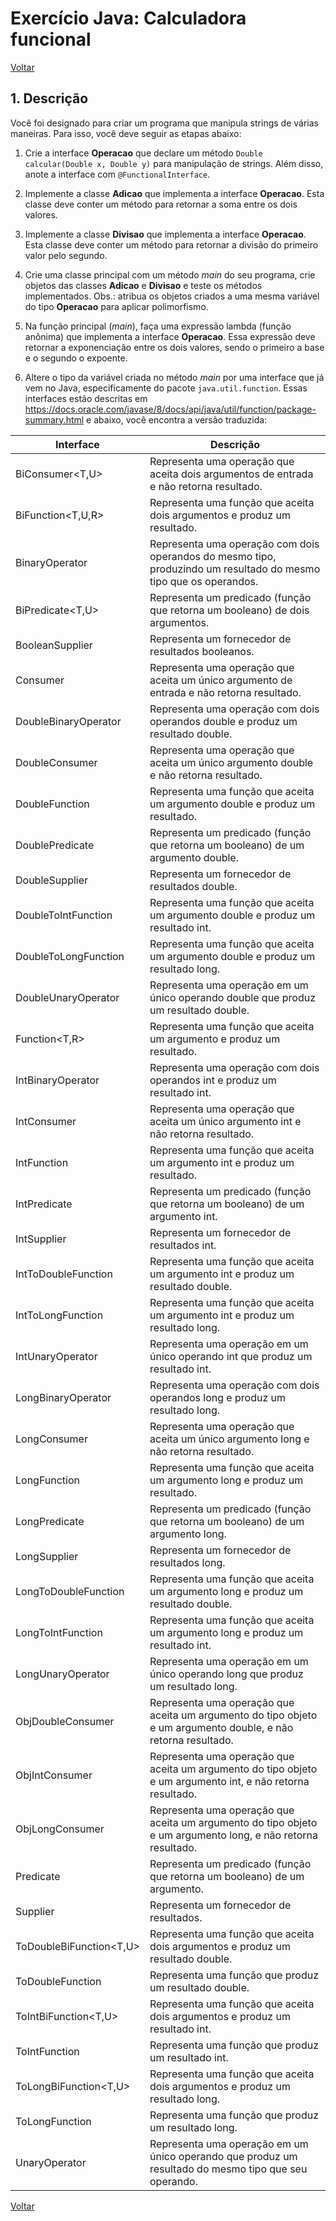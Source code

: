 # Exercício Java: Calculadora funcional

[Voltar](../../README.md)

## 1. Descrição

Você foi designado para criar um programa que manipula strings de várias maneiras. Para isso, você deve seguir as etapas abaixo:

1. Crie a interface **Operacao** que declare um método `Double calcular(Double x, Double y)` para manipulação de strings. Além disso, anote a interface com `@FunctionalInterface`.

2. Implemente a classe **Adicao** que implementa a interface **Operacao**. Esta classe deve conter um método para retornar a soma entre os dois valores.

3. Implemente a classe **Divisao** que implementa a interface **Operacao**. Esta classe deve conter um método para retornar a divisão do primeiro valor pelo segundo.

4. Crie uma classe principal com um método _main_ do seu programa, crie objetos das classes **Adicao** e **Divisao** e teste os métodos implementados. Obs.: atribua os objetos criados a uma mesma variável do tipo **Operacao** para aplicar polimorfismo.

5. Na função principal (_main_), faça uma expressão lambda (função anônima) que implementa a interface **Operacao**. Essa expressão deve retornar a exponenciação entre os dois valores, sendo o primeiro a base e o segundo o expoente.

6. Altere o tipo da variável criada no método _main_ por uma interface que já vem no Java, especificamente do pacote `java.util.function`. Essas interfaces estão descritas em https://docs.oracle.com/javase/8/docs/api/java/util/function/package-summary.html e abaixo, você encontra a versão traduzida:

| Interface               | Descrição                                                                                                         |
| ----------------------- | ----------------------------------------------------------------------------------------------------------------- |
| BiConsumer<T,U>         | Representa uma operação que aceita dois argumentos de entrada e não retorna resultado.                            |
| BiFunction<T,U,R>       | Representa uma função que aceita dois argumentos e produz um resultado.                                           |
| BinaryOperator<T>       | Representa uma operação com dois operandos do mesmo tipo, produzindo um resultado do mesmo tipo que os operandos. |
| BiPredicate<T,U>        | Representa um predicado (função que retorna um booleano) de dois argumentos.                                      |
| BooleanSupplier         | Representa um fornecedor de resultados booleanos.                                                                 |
| Consumer<T>             | Representa uma operação que aceita um único argumento de entrada e não retorna resultado.                         |
| DoubleBinaryOperator    | Representa uma operação com dois operandos double e produz um resultado double.                                   |
| DoubleConsumer          | Representa uma operação que aceita um único argumento double e não retorna resultado.                             |
| DoubleFunction<R>       | Representa uma função que aceita um argumento double e produz um resultado.                                       |
| DoublePredicate         | Representa um predicado (função que retorna um booleano) de um argumento double.                                  |
| DoubleSupplier          | Representa um fornecedor de resultados double.                                                                    |
| DoubleToIntFunction     | Representa uma função que aceita um argumento double e produz um resultado int.                                   |
| DoubleToLongFunction    | Representa uma função que aceita um argumento double e produz um resultado long.                                  |
| DoubleUnaryOperator     | Representa uma operação em um único operando double que produz um resultado double.                               |
| Function<T,R>           | Representa uma função que aceita um argumento e produz um resultado.                                              |
| IntBinaryOperator       | Representa uma operação com dois operandos int e produz um resultado int.                                         |
| IntConsumer             | Representa uma operação que aceita um único argumento int e não retorna resultado.                                |
| IntFunction<R>          | Representa uma função que aceita um argumento int e produz um resultado.                                          |
| IntPredicate            | Representa um predicado (função que retorna um booleano) de um argumento int.                                     |
| IntSupplier             | Representa um fornecedor de resultados int.                                                                       |
| IntToDoubleFunction     | Representa uma função que aceita um argumento int e produz um resultado double.                                   |
| IntToLongFunction       | Representa uma função que aceita um argumento int e produz um resultado long.                                     |
| IntUnaryOperator        | Representa uma operação em um único operando int que produz um resultado int.                                     |
| LongBinaryOperator      | Representa uma operação com dois operandos long e produz um resultado long.                                       |
| LongConsumer            | Representa uma operação que aceita um único argumento long e não retorna resultado.                               |
| LongFunction<R>         | Representa uma função que aceita um argumento long e produz um resultado.                                         |
| LongPredicate           | Representa um predicado (função que retorna um booleano) de um argumento long.                                    |
| LongSupplier            | Representa um fornecedor de resultados long.                                                                      |
| LongToDoubleFunction    | Representa uma função que aceita um argumento long e produz um resultado double.                                  |
| LongToIntFunction       | Representa uma função que aceita um argumento long e produz um resultado int.                                     |
| LongUnaryOperator       | Representa uma operação em um único operando long que produz um resultado long.                                   |
| ObjDoubleConsumer<T>    | Representa uma operação que aceita um argumento do tipo objeto e um argumento double, e não retorna resultado.    |
| ObjIntConsumer<T>       | Representa uma operação que aceita um argumento do tipo objeto e um argumento int, e não retorna resultado.       |
| ObjLongConsumer<T>      | Representa uma operação que aceita um argumento do tipo objeto e um argumento long, e não retorna resultado.      |
| Predicate<T>            | Representa um predicado (função que retorna um booleano) de um argumento.                                         |
| Supplier<T>             | Representa um fornecedor de resultados.                                                                           |
| ToDoubleBiFunction<T,U> | Representa uma função que aceita dois argumentos e produz um resultado double.                                    |
| ToDoubleFunction<T>     | Representa uma função que produz um resultado double.                                                             |
| ToIntBiFunction<T,U>    | Representa uma função que aceita dois argumentos e produz um resultado int.                                       |
| ToIntFunction<T>        | Representa uma função que produz um resultado int.                                                                |
| ToLongBiFunction<T,U>   | Representa uma função que aceita dois argumentos e produz um resultado long.                                      |
| ToLongFunction<T>       | Representa uma função que produz um resultado long.                                                               |
| UnaryOperator<T>        | Representa uma operação em um único operando que produz um resultado do mesmo tipo que seu operando.              |

[Voltar](../../README.md)
